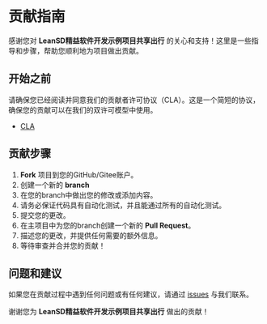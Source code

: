 # 贡献指南

感谢您对 **LeanSD精益软件开发示例项目共享出行** 的关心和支持！这里是一些指导和步骤，帮助您顺利地为项目做出贡献。

## 开始之前


请确保您已经阅读并同意我们的贡献者许可协议（CLA）。这是一个简短的协议，确保您的贡献可以在我们的双许可模型中使用。

- [CLA](https://gitee.com/leansd/overall/blob/main/CLA.md)

## 贡献步骤

1. **Fork** 项目到您的GitHub/Gitee账户。
2. 创建一个新的 **branch**
3. 在您的branch中做出您的修改或添加内容。
4. 请务必保证代码具有自动化测试，并且能通过所有的自动化测试。
5. 提交您的更改。
6. 在主项目中为您的branch创建一个新的 **Pull Request**。
7. 描述您的更改，并提供任何需要的额外信息。
8. 等待审查并合并您的贡献！

## 问题和建议

如果您在贡献过程中遇到任何问题或有任何建议，请通过 [issues](https://gitee.com/leansd/overall/issues) 与我们联系。

谢谢您为 **LeanSD精益软件开发示例项目共享出行** 做出的贡献！